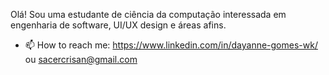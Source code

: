 Olá! Sou uma estudante de ciência da computação interessada em engenharia de software, UI/UX design e áreas afins.

- 📫 How to reach me: https://www.linkedin.com/in/dayanne-gomes-wk/ ou sacercrisan@gmail.com 
